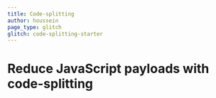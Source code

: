```yaml
---
title: Code-splitting
author: houssein
page_type: glitch
glitch: code-splitting-starter
---
```


# Reduce JavaScript payloads with code-splitting
